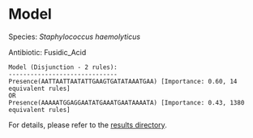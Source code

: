 
# Model

Species: *Staphylococcus haemolyticus*

Antibiotic: Fusidic_Acid

```
Model (Disjunction - 2 rules):
------------------------------
Presence(AATTAATTAATATTGAAGTGATATAAATGAA) [Importance: 0.60, 14 equivalent rules]
OR
Presence(AAAAATGGAGGAATATGAAATGAATAAAATA) [Importance: 0.43, 1380 equivalent rules]

```

For details, please refer to the [results directory](../../../../../results/scm_b/staphylococcus%20haemolyticus/fusidic_acid/repeat_9/).

